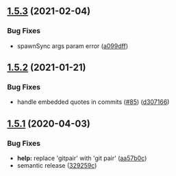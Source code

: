 ## [1.5.3](https://github.com/bdo/gitpair/compare/v1.5.2...v1.5.3) (2021-02-04)

### Bug Fixes

- spawnSync args param error ([a099dff](https://github.com/bdo/gitpair/commit/a099dff91d8bc58007a26964ec93027b8504712a))

## [1.5.2](https://github.com/bdo/gitpair/compare/v1.5.1...v1.5.2) (2021-01-21)

### Bug Fixes

- handle embedded quotes in commits ([#85](https://github.com/bdo/gitpair/issues/85)) ([d307166](https://github.com/bdo/gitpair/commit/d307166112ff32952670450cb09f8c11c3e52e1c))

## [1.5.1](https://github.com/bdo/gitpair/compare/v1.5.0...v1.5.1) (2020-04-03)

### Bug Fixes

- **help:** replace 'gitpair' with 'git pair' ([aa57b0c](https://github.com/bdo/gitpair/commit/aa57b0c0ff540dd980bf7784d06e09087d3654a1))
- semantic release ([329259c](https://github.com/bdo/gitpair/commit/329259ca6cd7ac5dff0cf502e48f6ed000071d3c))
